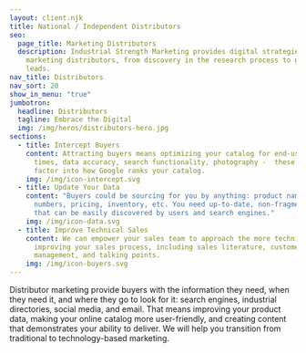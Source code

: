 ```yaml
---
layout: client.njk
title: National / Independent Distributors
seo:
  page_title: Marketing Distributors
  description: Industrial Strength Marketing provides digital strategies for
    marketing distributors, from discovery in the research process to generating
    leads.
nav_title: Distributors
nav_sort: 20
show_in_menu: "true"
jumbotron:
  headline: Distributors
  tagline: Embrace the Digital
  img: /img/heros/distributors-hero.jpg
sections:
  - title: Intercept Buyers
    content: Attracting buyers means optimizing your catalog for end-users. Load
      times, data accuracy, search functionality, photography -  these all
      factor into how Google ranks your catalog.
    img: /img/icon-intercept.svg
  - title: Update Your Data
    content: "Buyers could be sourcing for you by anything: product names, part
      numbers, pricing, inventory, etc. You need up-to-date, non-fragmented data
      that can be easily discovered by users and search engines."
    img: /img/icon-data.svg
  - title: Improve Technical Sales
    content: We can empower your sales team to approach the more technical sales by
      improving your sales process, including sales literature, customer
      management, and talking points.
    img: /img/icon-buyers.svg
---
```

Distributor marketing provide buyers with the information they need, when they need it, and where they go to look for it: search engines, industrial directories, social media, and email. That means improving your product data, making your online catalog more user-friendly, and creating content that demonstrates your ability to deliver. We will help you transition from traditional to technology-based marketing.